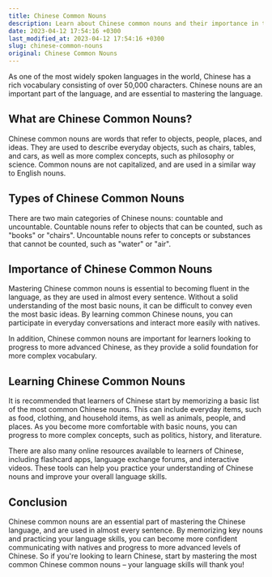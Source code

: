 ```yaml
---
title: Chinese Common Nouns
description: Learn about Chinese common nouns and their importance in the language
date: 2023-04-12 17:54:16 +0300
last_modified_at: 2023-04-12 17:54:16 +0300
slug: chinese-common-nouns
original: Chinese Common Nouns
---
```

As one of the most widely spoken languages in the world, Chinese has a rich vocabulary consisting of over 50,000 characters. Chinese nouns are an important part of the language, and are essential to mastering the language. 

## What are Chinese Common Nouns?

Chinese common nouns are words that refer to objects, people, places, and ideas. They are used to describe everyday objects, such as chairs, tables, and cars, as well as more complex concepts, such as philosophy or science. Common nouns are not capitalized, and are used in a similar way to English nouns. 

## Types of Chinese Common Nouns

There are two main categories of Chinese nouns: countable and uncountable. Countable nouns refer to objects that can be counted, such as "books" or "chairs". Uncountable nouns refer to concepts or substances that cannot be counted, such as "water" or "air". 

## Importance of Chinese Common Nouns

Mastering Chinese common nouns is essential to becoming fluent in the language, as they are used in almost every sentence. Without a solid understanding of the most basic nouns, it can be difficult to convey even the most basic ideas. By learning common Chinese nouns, you can participate in everyday conversations and interact more easily with natives. 

In addition, Chinese common nouns are important for learners looking to progress to more advanced Chinese, as they provide a solid foundation for more complex vocabulary. 

## Learning Chinese Common Nouns

It is recommended that learners of Chinese start by memorizing a basic list of the most common Chinese nouns. This can include everyday items, such as food, clothing, and household items, as well as animals, people, and places. As you become more comfortable with basic nouns, you can progress to more complex concepts, such as politics, history, and literature. 

There are also many online resources available to learners of Chinese, including flashcard apps, language exchange forums, and interactive videos. These tools can help you practice your understanding of Chinese nouns and improve your overall language skills. 

## Conclusion

Chinese common nouns are an essential part of mastering the Chinese language, and are used in almost every sentence. By memorizing key nouns and practicing your language skills, you can become more confident communicating with natives and progress to more advanced levels of Chinese. So if you're looking to learn Chinese, start by mastering the most common Chinese common nouns – your language skills will thank you!